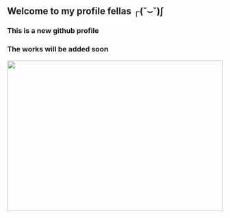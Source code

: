 ## Welcome to my profile fellas ┌(˘⌣˘)ʃ
### This is a new github profile 
### The works will be added soon
<img src="https://media.giphy.com/media/payr6u9f4Pa5zYGDid/giphy.gif?cid=790b7611ttgz6mzpnc754s8cdve8g6y0xag9yazakb1mrncu&ep=v1_gifs_search&rid=giphy.gif&ct=g" width="100%" height="30%" />
